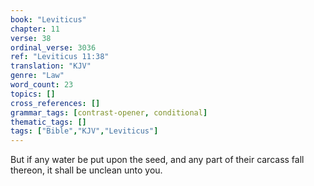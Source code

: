 ```yaml
---
book: "Leviticus"
chapter: 11
verse: 38
ordinal_verse: 3036
ref: "Leviticus 11:38"
translation: "KJV"
genre: "Law"
word_count: 23
topics: []
cross_references: []
grammar_tags: [contrast-opener, conditional]
thematic_tags: []
tags: ["Bible","KJV","Leviticus"]
---
```

But if any water be put upon the seed, and any part of their carcass fall thereon, it shall be unclean unto you.
